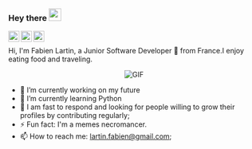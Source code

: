 ### Hey there <img src="https://media.giphy.com/media/hvRJCLFzcasrR4ia7z/giphy.gif" width="25px">
<a href="https://twitter.com/wolfmefive">
  <img align="left" alt="Fab's | Twitter" width="22px" src="https://cdn.jsdelivr.net/npm/simple-icons@v3/icons/twitter.svg" />
</a>
<a href="https://www.linkedin.com/in/fabien-lartin-555345195/">
  <img align="left" alt="Fab's LinkdeIN" width="22px" src="https://cdn.jsdelivr.net/npm/simple-icons@v3/icons/linkedin.svg" />
</a>
<a href="https://www.instagram.com/woflemfive/">
  <img align="left" alt="Fab's Instagram" width="22px" src="https://cdn.jsdelivr.net/npm/simple-icons@v3/icons/instagram.svg" />
</a>
<br />

Hi, I'm  Fabien Lartin, a Junior Software Developer 🚀 from France.I enjoy eating food and traveling.


<p align="center">
<img align="center" alt="GIF" src="https://media1.tenor.com/images/1c6140897565e34a4e98f618e220dc0d/tenor.gif?itemid=9358372" />
</p>

- 🔭 I’m currently working on my future
- 🌱 I’m currently learning Python
- 💬 I am fast to respond and looking for people willing to grow their profiles by contributing regularly;
- ⚡ Fun fact: I'm a memes necromancer.
- 📫 How to reach me: <lartin.fabien@gmail.com>;

<p align="center">

